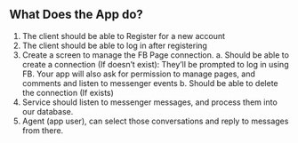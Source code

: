 

## What Does the App do?
1. The client should be able to Register for a new account
2. The client should be able to log in after registering
3. Create a screen to manage the FB Page connection.
  a. Should be able to create a connection (If doesn’t exist): They’ll be prompted to log in using FB.
  Your app will also ask for permission to manage pages, and comments and listen to messenger events
   b. Should be able to delete the connection (If exists)
5. Service should listen to messenger messages, and process them into our database.
6. Agent (app user), can select those conversations and reply to messages from there.
